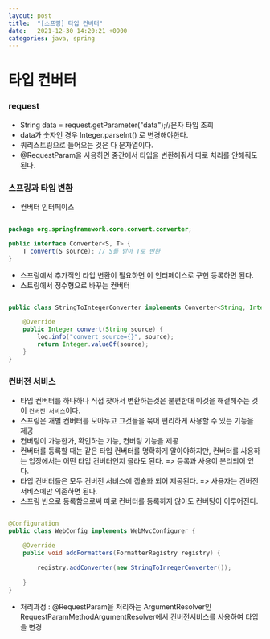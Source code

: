 ```yaml
---
layout: post
title:  "[스프링] 타입 컨버터"
date:   2021-12-30 14:20:21 +0900
categories: java, spring
---
```


# 타입 컨버터

### request
- String data = request.getParameter("data");//문자 타입 조회
- data가 숫자인 경우 Integer.parseInt() 로 변경해야한다.
- 쿼리스트링으로 들어오는 것은 다 문자열이다.
- @RequestParam을 사용하면 중간에서 타입을 변환해줘서 따로 처리를 안해줘도 된다.


### 스프링과 타입 변환
- 컨버터 인터페이스

```java

package org.springframework.core.convert.converter;

public interface Converter<S, T> {
    T convert(S source); // S를 받아 T로 반환
}

```

- 스프링에서 추가적인 타입 변환이 필요하면 이 인터페이스로 구현 등록하면 된다.
- 스트링에서 정수형으로 바꾸는 컨버터

```java

public class StringToIntegerConverter implements Converter<String, Integer> {

    @Override
    public Integer convert(String source) {
        log.info("convert source={}", source);
        return Integer.valueOf(source);
    }
}

```

### 컨버전 서비스
- 타입 컨버터를 하나하나 직접 찾아서 변환하는것은 불편한대 이것을 해결해주는 것이 `컨버전 서비스`이다.
- 스프링은 개별 컨버터를 모아두고 그것들을 묶어 편리하게 사용할 수 있는 기능을 제공
- 컨버팅이 가능한가, 확인하는 기능, 컨버팅 기능을 제공
- 컨버터를 등록할 때는 같은 타입 컨버터를 명확하게 알아야하지만, 컨버터를 사용하는 입장에서는 어떤 타입 컨버터인지 몰라도 된다. => 등록과 사용이 분리되어 있다.
- 타입 컨버터들은 모두 컨버전 서비스에 캡슐화 되어 제공된다. => 사용자는 컨버전 서비스에만 의존하면 된다.
- 스프링 빈으로 등록함으로써 따로 컨버터를 등록하지 않아도 컨버팅이 이루어진다.

```java

@Configuration
public class WebConfig implements WebMvcConfigurer {

    @Override
    public void addFormatters(FormatterRegistry registry) {
      
        registry.addConverter(new StringToInregerConverter());
        
    }
}

```

- 처리과정 : @RequestParam을 처리하는 ArgumentResolver인 RequestParamMethodArgumentResolver에서 컨버전서비스를 사용하여 타입을 변경



